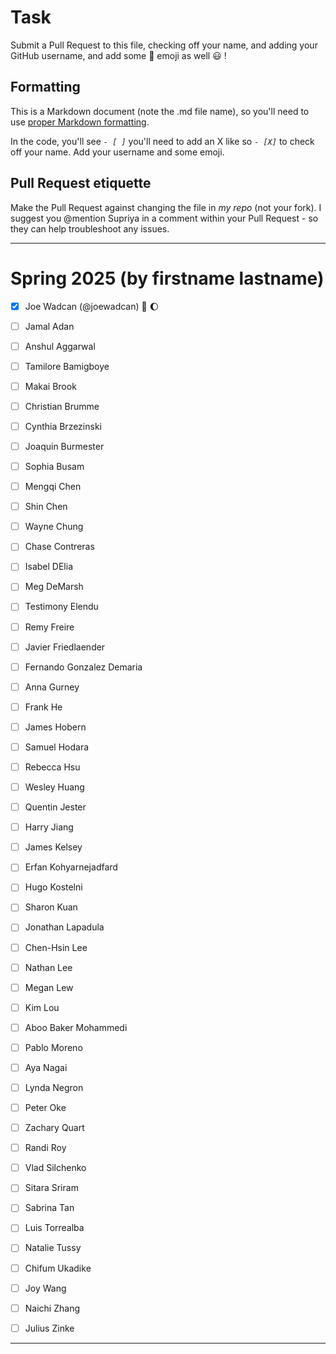 # Task
Submit a Pull Request to this file, checking off your name, and adding your GitHub username, and add some :rocket: emoji as well :smiley: ! 

## Formatting
This is a Markdown document (note the .md file name), so you'll need to use [proper Markdown formatting](https://help.github.com/articles/basic-writing-and-formatting-syntax/#task-lists). 

In the code, you'll see *`- [ ]`* you'll need to add an X like so *`- [X]`* to check off your name. Add your username and some emoji.

## Pull Request etiquette
Make the Pull Request against changing the file in _my repo_ (not your fork). I suggest you @mention Supriya  in a comment within your Pull Request - so they can help troubleshoot any issues.  

------------

# Spring 2025 (by firstname lastname)

- [X] Joe Wadcan (@joewadcan) 🚀 🌔
      
- [ ] Jamal Adan
      
- [ ] Anshul Aggarwal

- [ ] Tamilore Bamigboye

- [ ] Makai Brook

- [ ] Christian Brumme

- [ ] Cynthia Brzezinski

- [ ] Joaquin Burmester

- [ ] Sophia Busam

- [ ] Mengqi Chen

- [ ] Shin Chen

- [ ] Wayne Chung

- [ ] Chase Contreras

- [ ] Isabel DElia

- [ ] Meg DeMarsh

- [ ] Testimony Elendu

- [ ] Remy Freire

- [ ] Javier Friedlaender

- [ ] Fernando Gonzalez Demaria

- [ ] Anna Gurney

- [ ] Frank He

- [ ] James Hobern

- [ ] Samuel Hodara

- [ ] Rebecca Hsu

- [ ] Wesley Huang

- [ ] Quentin Jester

- [ ] Harry Jiang

- [ ] James Kelsey

- [ ] Erfan Kohyarnejadfard

- [ ] Hugo Kostelni

- [ ] Sharon Kuan

- [ ] Jonathan Lapadula

- [ ] Chen-Hsin Lee

- [ ] Nathan Lee

- [ ] Megan Lew

- [ ] Kim Lou

- [ ] Aboo Baker Mohammedi

- [ ] Pablo Moreno

- [ ] Aya Nagai

- [ ] Lynda Negron

- [ ] Peter Oke

- [ ] Zachary Quart

- [ ] Randi Roy

- [ ] Vlad Silchenko

- [ ] Sitara Sriram

- [ ] Sabrina Tan

- [ ] Luis Torrealba

- [ ] Natalie Tussy

- [ ] Chifum Ukadike

- [ ] Joy Wang

- [ ] Naichi Zhang

- [ ] Julius Zinke

-----------------



